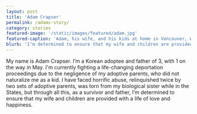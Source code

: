 ```yaml
---
layout: post
title: 'Adam Crapser'
permalink: /adams-story/
category: stories
featured-image: '/static/images/featured/adam.jpg'
featured-caption: 'Adam, his wife, and his kids at home in Vancouver, Washington.'
blurb: 'I’m determined to ensure that my wife and children are provided with a life of love and happiness.'
---
```


My name is Adam Crapser. I’m a Korean adoptee and father of 3, with 1 on the way in May. I'm currently fighting a life-changing deportation proceedings due to the negligence of my adoptive parents, who did not naturalize me as a kid. I have faced horrific abuse, relinquished twice by two sets of adoptive parents, was torn from my biological sister while in the States, but through all this, as a survivor and father, I’m determined to ensure that my wife and children are provided with a life of love and happiness.